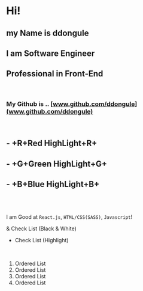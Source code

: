 <br />

# Hi!

## my Name is **ddongule**

## I am Software Engineer

## **Professional in Front-End**

<br />

### My Github is .. [www.github.com/ddongule](www.github.com/ddongule)

<br />

## - +R+Red HighLight+R+

## - +G+Green HighLight+G+

## - +B+Blue HighLight+B+

<br /><br />

I am Good at `React.js`, `HTML/CSS(SASS)`, `Javascript`!

& Check List (Black & White)

- Check List (Highlight)

<br />

1. Ordered List
2. Ordered List
3. Ordered List
4. Ordered List

<br />
<br />
